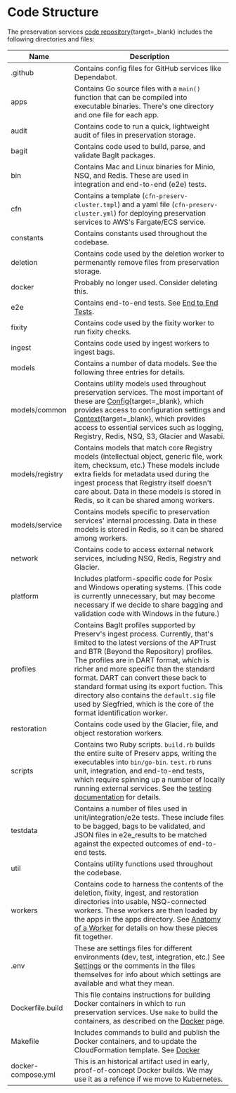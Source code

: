 # Code Structure

The preservation services [code repository](https://github.com/APTrust/preservation-services){target=_blank} includes the following directories and files:

| Name | Description |
| ---- | ----------- |
| .github | Contains config files for GitHub services like Dependabot. |
| apps | Contains Go source files with a `main()` function that can be compiled into executable binaries. There's one directory and one file for each app. |
| audit | Contains code to run a quick, lightweight audit of files in preservation storage. |
| bagit | Contains code used to build, parse, and validate BagIt packages. |
| bin | Contains Mac and Linux binaries for Minio, NSQ, and Redis. These are used in integration and end-to-end (e2e) tests. |
| cfn | Contains a template (`cfn-preserv-cluster.tmpl`) and a yaml file (`cfn-preserv-cluster.yml`) for deploying preservation services to AWS's Fargate/ECS service. |
| constants | Contains constants used throughout the codebase. |
| deletion | Contains code used by the deletion worker to permenantly remove files from preservation storage. |
| docker | Probably no longer used. Consider deleting this. |
| e2e | Contains end-to-end tests. See [End to End Tests](testing/#end-to-end-tests). |
| fixity | Contains code used by the fixity worker to run fixity checks. |
| ingest | Contains code used by ingest workers to ingest bags. |
| models | Contains a number of data models. See the following three entries for details. |
| models/common | Contains utility models used throughout preservation services. The most important of these are [Config](https://github.com/APTrust/preservation-services/blob/master/models/common/config.go){target=_blank}, which provides access to configuration settings and [Context](https://github.com/APTrust/preservation-services/blob/master/models/common/context.go){target=_blank}, which provides access to essential services such as logging, Registry, Redis, NSQ, S3, Glacier and Wasabi.  |
| models/registry | Contains models that match core Registry models (intellectual object, generic file, work item, checksum, etc.) These models include extra fields for metadata used during the ingest process that Registry itself doesn't care about. Data in these models is stored in Redis, so it can be shared among workers. |
| models/service | Contains models specific to preservation services' internal processing. Data in these models is stored in Redis, so it can be shared among workers. |
| network | Contains code to access external network services, including NSQ, Redis, Registry and Glacier. |
| platform | Includes platform-specific code for Posix and Windows operating systems. (This code is currently unnecessary, but may become necessary if we decide to share bagging and validation code with Windows in the future.) |
| profiles | Contains BagIt profiles supported by Preserv's ingest process. Currently, that's limited to the latest versions of the APTrust and BTR (Beyond the Repository) profiles. The profiles are in DART format, which is richer and more specific than the standard format. DART can convert these back to standard format using its export fuction. This directory also contains the `default.sig` file used by Siegfried, which is the core of the format identification worker. |
| restoration | Contains code used by the Glacier, file, and object restoration workers. |
| scripts | Contains two Ruby scripts. `build.rb` builds the entire suite of Preserv apps, writing the executables into `bin/go-bin`. `test.rb` runs unit, integration, and end-to-end tests, which require spinning up a number of locally running external services. See the [testing documentation](testing.md) for details. |
| testdata | Contains a number of files used in unit/integration/e2e tests. These include files to be bagged, bags to be validated, and JSON files in e2e_results to be matched against the expected outcomes of end-to-end tests. |
| util | Contains utility functions used throughout the codebase. |
| workers | Contains code to harness the contents of the deletion, fixity, ingest, and restoration directories into usable, NSQ-connected workers. These workers are then loaded by the apps in the apps directory. See [Anatomy of a Worker](/workers/anatomy) for details on how these pieces fit together. |
| .env | These are settings files for different environments (dev, test, integration, etc.) See [Settings](settings.md) or the comments in the files themselves for info about which settings are available and what they mean. |
| Dockerfile.build | This file contains instructions for building Docker containers in which to run preservation services. Use `make` to build the containers, as described on the [Docker](docker.md) page. |
| Makefile | Includes commands to build and publish the Docker containers, and to update the CloudFormation template. See [Docker](docker.md) |
| docker-compose.yml | This is an historical artifact used in early, proof-of-concept Docker builds. We may use it as a refence if we move to Kubernetes. |
